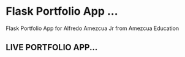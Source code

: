 # Flask Portfolio App ...
Flask Portfolio App for Alfredo Amezcua Jr from Amezcua Education

## LIVE PORTFOLIO APP...

